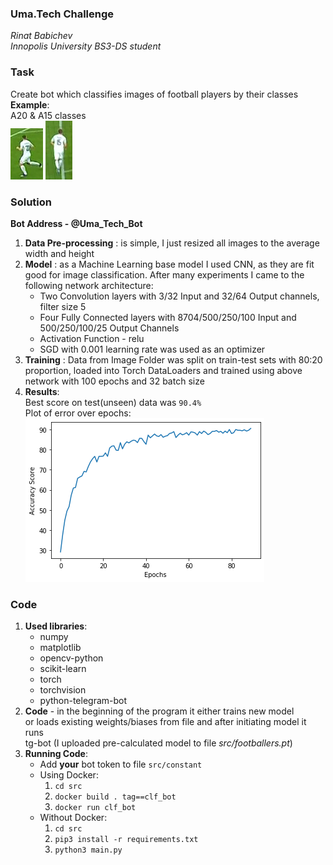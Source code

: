 ### Uma.Tech Challenge
_Rinat Babichev  
Innopolis University BS3-DS student_  


### Task
Create bot which classifies images of football players by their classes 
**Example**:  
A20 & A15 classes   
![A20](src/task/images/24921.png)
![A15](src/task/images/50957.png)

### Solution
**Bot Address - @Uma_Tech_Bot**
1) **Data Pre-processing** : is simple,  I
just resized  all images to the average width and height
2) **Model** : as a Machine Learning base model I 
used CNN, as they are fit good for image classification. 
After many experiments I came to the following network architecture:
    * Two Convolution layers with 3/32 Input and 32/64 Output channels, filter size 5
    * Four Fully Connected layers with 8704/500/250/100 Input and 500/250/100/25 Output Channels
    * Activation Function - relu  
    * SGD with 0.001 learning rate was used as an optimizer  
3) **Training** : Data from Image Folder was split on train-test sets
with 80:20 proportion, loaded into Torch DataLoaders and trained  using above network
with 100 epochs and 32 batch size
4) **Results**:  
Best score on test(unseen) data was `90.4%`  
Plot of error over epochs:
![A20](plot.png)

### Code
1) **Used libraries**:
    * numpy
    * matplotlib
    * opencv-python 
    * scikit-learn
    * torch
    * torchvision
    * python-telegram-bot
2) **Code** - in the beginning of the program it either trains new model  
or loads existing weights/biases from file and after initiating model it runs  
tg-bot
(I uploaded pre-calculated model to file *src/footballers.pt*)
3) **Running Code**:
    * Add **your**  bot token to file `src/constant`
    * Using Docker:  
        1. `cd src`
        1. `docker build . tag==clf_bot`
        2. `docker run clf_bot`
    * Without Docker:
        1. `cd src`
        2. `pip3 install -r requirements.txt`
        3. `python3 main.py`
       
